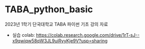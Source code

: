 # TABA_python_basic
2023년 1학기 단국대학교 TABA 파이썬 기초 강의 자료

- 실습 colab: https://colab.research.google.com/drive/1rT-sJ--x9qwiqw58qW3JL9uiRyyKje9V?usp=sharing
